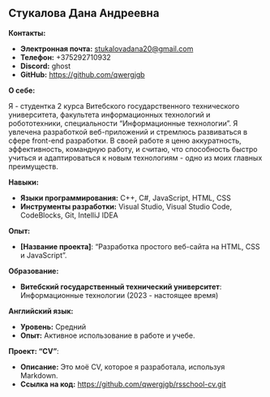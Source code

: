 ## Стукалова Дана Андреевна

**Контакты:**

* **Электронная почта:** stukalovadana20@gmail.com
* **Телефон:** +375292710932
* **Discord:** ghost
* **GitHub:** https://github.com/qwergjgb

**О себе:**

Я - студентка 2 курса Витебского государственного технического университета, факультета информационных технологий и робототехники, специальности “Информационные технологии”. Я увлечена разработкой веб-приложений и стремлюсь развиваться в сфере front-end разработки. В своей работе я ценю аккуратность, эффективность, командную работу, и считаю, что способность быстро учиться и адаптироваться к новым технологиям - одно из моих главных преимуществ.

**Навыки:**

* **Языки программирования:** C++, C#, JavaScript, HTML, CSS
* **Инструменты разработки:** Visual Studio, Visual Studio Code, CodeBlocks, Git, IntelliJ IDEA


**Опыт:**

* **[Название проекта]**: “Разработка простого веб-сайта на HTML, CSS и JavaScript”.

**Образование:**

* **Витебский государственный технический университет**: Информационные технологии (2023 - настоящее время)

**Английский язык:**

* **Уровень:** Средний
* **Опыт:** Активное использование в работе и учебе.

**Проект: “CV”**:

* **Описание:** Это моё CV, которое я разработала, используя Markdown.
* **Ссылка на код:** https://github.com/qwergjgb/rsschool-cv.git

